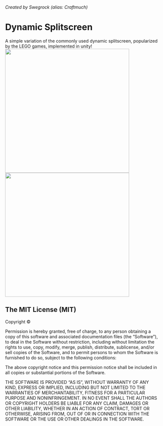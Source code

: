 *Created by Swegrock (alias: Craftmuch)*

# Dynamic Splitscreen
A simple variation of the commonly used dynamic splitscreen, popularized by the LEGO games, implemented in unity!
<img src="ExampleGifs/example1.gif" width="400"><img src="ExampleGifs/example2.gif" width="400">

## The MIT License (MIT)

Copyright © <year> <copyright holders>

Permission is hereby granted, free of charge, to any person obtaining a copy of this software and associated documentation files (the “Software”), to deal in the Software without restriction, including without limitation the rights to use, copy, modify, merge, publish, distribute, sublicense, and/or sell copies of the Software, and to permit persons to whom the Software is furnished to do so, subject to the following conditions:

The above copyright notice and this permission notice shall be included in all copies or substantial portions of the Software.

THE SOFTWARE IS PROVIDED “AS IS”, WITHOUT WARRANTY OF ANY KIND, EXPRESS OR IMPLIED, INCLUDING BUT NOT LIMITED TO THE WARRANTIES OF MERCHANTABILITY, FITNESS FOR A PARTICULAR PURPOSE AND NONINFRINGEMENT. IN NO EVENT SHALL THE AUTHORS OR COPYRIGHT HOLDERS BE LIABLE FOR ANY CLAIM, DAMAGES OR OTHER LIABILITY, WHETHER IN AN ACTION OF CONTRACT, TORT OR OTHERWISE, ARISING FROM, OUT OF OR IN CONNECTION WITH THE SOFTWARE OR THE USE OR OTHER DEALINGS IN THE SOFTWARE.
